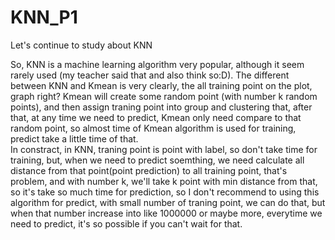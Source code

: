 # KNN_P1
  Let's continue to study about KNN

  So, KNN is a machine learning algorithm very popular, although it seem rarely used (my teacher said that and also think so:D).
The different between KNN and Kmean is very clearly, the all training point on the plot, graph right? Kmean will create some random point (with number k random points), and then assign traning point into group and clustering that, after that, at any time we need to predict, Kmean only need compare to that random point, so almost time of Kmean algorithm is used for training, predict take a little time of that.  
  In constract, in KNN, traning point is point with label, so don't take time for training, but, when we need to predict soemthing, we need calculate all distance from that point(point prediction) to all training point, that's problem, and with number k, we'll take k point with min distance from that, so it's take so much time for prediction, so I don't recommend to using this algorithm for predict, with small number of traning point, we can do that, but when that number increase into like 1000000 or maybe more,  everytime we need to predict, it's so possible if you can't wait for that.
